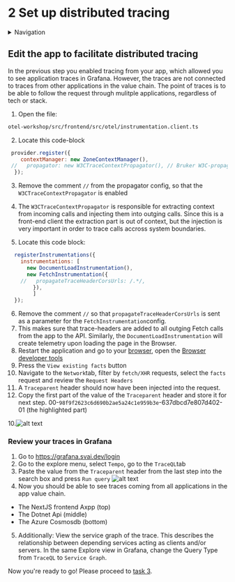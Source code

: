 # 2 Set up distributed tracing

<details>
<summary>Navigation</summary>

0. ~~[Getting started](./000.md)~~
1. ~~[Run Front End App Locally](./001.md)~~
2. **Set up distributed tracing** (this task)
3. [Finding error root cause in the backend dashboard](./003.md)
4. [Bonus - Metrics](./004.md)

</details>

## Edit the app to facilitate distributed tracing

In the previous step you enabled tracing from your app, which allowed you to see application traces in Grafana.
However, the traces are not connected to traces from other applications in the value chain. The point of traces is to be able to follow the request through mulitple applications, regardless of tech or stack.

1. Open the file:

```bash
otel-workshop/src/frontend/src/otel/instrumentation.client.ts
```

2. Locate this code-block

```js
 provider.register({
    contextManager: new ZoneContextManager(),
 //   propagator: new W3CTraceContextPropagator(), // Bruker W3C-propagator
  });
```

3. Remove the comment `//` from the propagator config, so that the `W3CTraceContextPropagator` is enabled
4. The `W3CTraceContextPropagator` is responsible for extracting context from incoming calls and injecting them into outging calls. Since this is a front-end client the extraction part is out of context, but the injection is very important in order to trace calls accross system boundaries.

5. Locate this code block:

```js
  registerInstrumentations({
    instrumentations: [
      new DocumentLoadInstrumentation(),
      new FetchInstrumentation({
    //   propagateTraceHeaderCorsUrls: /.*/,
        }),
        ]
  });
````

6. Remove the comment `//` so that `propagateTraceHeaderCorsUrls` is sent as a parameter for the `FetchInstrumentation`config. 
7. This makes sure that trace-headers are added to all outging Fetch calls from the app to the API. Similarly, the `DocumentLoadInstrumentation` will create telemetry upon loading the page in the Browser.
8. Restart the application and go to your [browser](http://localhost:3000), open the [Browser developer tools](https://developer.mozilla.org/en-US/docs/Learn_web_development/Howto/Tools_and_setup/What_are_browser_developer_tools)
9. Press the `View existing facts` button
10. Navigate to the `Network`tab, filter by `fetch/XHR` requests, select the `facts` request and review the `Request Headers`
11. A `Traceparent` header should now have been injected into the request.
12. Copy the first part of the value of the `Traceparent` header and store it for next step. 00-`98f9f2623c6d690b2ae5a24c1e959b3e`-637dbcd7e807d402-01 (the highlighted part)

10.![alt text](image-3.png)

### Review your traces in Grafana

1. Go to <https://grafana.svai.dev/login>
2. Go to the explore menu, select `Tempo`, go to the `TraceQL`tab
3. Paste the value from the `Traceparent` header from the last step into the search box and press `Run query`
![alt text](image-1.png)
4. Now you should be able to see traces coming from all applications in the app value chain.
- The NextJS frontend Axpp (top)
- The Dotnet Api (middle)
- The Azure Cosmosdb (bottom)
5. Additionally: View the service graph of the trace. This describes the relationship between depending services acting as clients and/or servers. In the same Explore view in Grafana, change the Query Type from `TraceQL` to `Service Graph`.

Now you're ready to go!
Please proceed to [task 3](./003.md).
